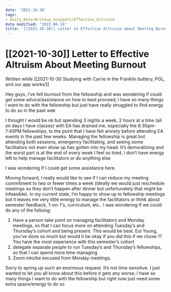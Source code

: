 ```yaml
---
date: '2021-10-30'
tags:
- Daily_Note/Writeup_Snippets/Effective_Altruism
date modified: "2022-06-16"
title: '[[2021-10-30]] Letter to Effective Altruism about Meeting Burnout'
---
```


# [[2021-10-30]] Letter to Effective Altruism About Meeting Burnout
Written while [[2021-10-30 Studying with Carrie in the Franklin buttery, PGL, and our app works!]]

Hey guys, I’ve felt burnout from the fellowship and was wondering if could get some advice/assistance on how to best proceed; I have so many things I want to do with the fellowship but just have really struggled to find energy to do so in the past wek

I thought I would be ok but spending 3 nights a week, 2 hours at a time (all on days I have classes) with EA has drained me, especially the 6:30pm-7:45PM fellowships, to the point that I have felt anxiety before attending EA events in the past few weeks. Managing the fellowship is great but attending both sessions, emergency facilitating, and seeing some facilitators not even show up has gotten into my head. It’s demoralizing and the worst part is at the end of every week I feel so tired, I don’t have energy left to help manage facilitators or do anything else

I was wondering if I could get some assistance here.

Moving forward, I really would like to see if I can reduce my meeting commitment to two or fewer times a week (ideally we would just reschedule meetings so they don’t happen after dinner but unfortunately that might be infeasible). In my current state, I’m happy to show up to fellowship meetings but it leaves me very little energy to manage the facilitators or think about semester feedback, 1-on-1's, curriculum, etc.. I was wondering if we could do any of the folloing:

1. Have a person take point on managing facilitators and Monday meetings, so that I can focus more on attending Tuesday’s and Thursday’s cohort and being present. This would be best. Eui Young, you’ve done so much but would it be okay if you did this if we chose 1? You have the most experience with this semester’s cohort
2. delegate separate people to run Tuesday’s and Thursday’s fellowships, so that I can spend more time managing
3. Zoom into/be excused from Monday meetings.

Sorry to spring up such an enormous request. It’s not time sensitive. I just wanted to let you all know about this before it gets any worse; I have so many things I want to do with the fellowship but right now just need some extra space/energy to do so
